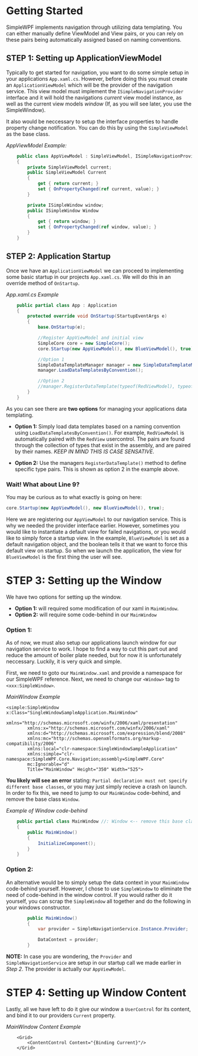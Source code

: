 # Getting Started

SimpleWPF implements navigation through utilizing data templating. You can either manually define ViewModel and View pairs, or you can rely on these pairs being automatically assigned based on naming conventions.

## STEP 1: Setting up ApplicationViewModel

Typically to get started for navigation, you want to do some simple setup in your applications `App.xaml.cs`. However, before doing this you must create an `ApplicationViewModel` which will be the provider of the navigation service. This view model must implement the `ISimpleNavigationProvider` interface and it will hold the navigations *current* view model instance, as well as the current view models *window* (If, as you will see later, you use the SimpleWindow).

It also would be neccessary to setup the interface properties to handle property change notification. You can do this by using the `SimpleViewModel` as the base class. 

*AppViewModel Example:*
````C#
    public class AppViewModel : SimpleViewModel, ISimpleNavigationProvider
    {
        private SimpleViewModel current;
        public SimpleViewModel Current
        {
            get { return current; }
            set { OnPropertyChanged(ref current, value); }
        }

        private ISimpleWindow window;
        public ISimpleWindow Window
        {
            get { return window; }
            set { OnPropertyChanged(ref window, value); }
        }
    }
````

## STEP 2: Application Startup

Once we have an `ApplicationViewModel` we can proceed to implementing some basic startup in our projects `App.xaml.cs`. We will do this in an override method of `OnStartup`.

*App.xaml.cs Example*
````C#
    public partial class App : Application
    {
        protected override void OnStartup(StartupEventArgs e)
        {
            base.OnStartup(e);

			//Register AppViewModel and initial view
            SimpleCore core = new SimpleCore();
            core.Startup(new AppViewModel(), new BlueViewModel(), true);

			//Option 1
            SimpleDataTemplateManager manager = new SimpleDataTemplateManager();
            manager.LoadDataTemplatesByConvention();

			//Option 2
            //manager.RegisterDataTemplate(typeof(RedViewModel), typeof(RedView));
        }
    }
````

As you can see there are **two options** for managing your applications data templating. 

- **Option 1:** Simply load data templates based on a naming convention using `LoadDataTemplatesByConvention()`. For example, `RedViewModel` is automatically paired with the `RedView` usercontrol. The pairs are found through the collection of types that exist in the assembly, and are paired by their names. *KEEP IN MIND THIS IS CASE SENSATIVE*. 

- **Option 2:** Use the managers `RegisterDataTemplate()` method to define specific type pairs. This is shown as option 2 in the example above.

### Wait! What about Line  9?
You may be curious as to what exactly is going on here:
````C#
core.Startup(new AppViewModel(), new BlueViewModel(), true);
````

Here we are registering our `AppViewModel` to our navigation service. This is why we needed the provider interface earlier. However, sometimes you would like to instantiate a default view for failed navigations, or you would like to simply force a startup view. In the example, `BlueViewModel` is set as a default navigation object, and the boolean tells it that we want to force this default view on startup. So when we launch the application, the view for `BlueViewModel` is the first thing the user will see.

# STEP 3: Setting up the Window

We have two options for setting up the window. 
- **Option 1:** will required some modification of our xaml in `MainWindow`.
- **Option 2:** will require some code-behind in our `MainWindow`

### Option 1:
As of now, we must also setup our applications launch window for our navigation service to work. I hope to find a way to cut this part out and reduce the amount of boiler plate needed, but for now it is unfortunately neccessary. Luckily, it is very quick and simple.

First, we need to goto our `MainWindow.xaml` and provide a namespace for our SimpleWPF reference. Next, we need to change our `<Window>` tag to `<xxx:SimpleWindow>`.

*MainWindow Example*
````xaml
<simple:SimpleWindow x:Class="SingleWindowSampleApplication.MainWindow"
        xmlns="http://schemas.microsoft.com/winfx/2006/xaml/presentation"
        xmlns:x="http://schemas.microsoft.com/winfx/2006/xaml"
        xmlns:d="http://schemas.microsoft.com/expression/blend/2008"
        xmlns:mc="http://schemas.openxmlformats.org/markup-compatibility/2006"
        xmlns:local="clr-namespace:SingleWindowSampleApplication"
        xmlns:simple="clr-namespace:SimpleWPF.Core.Navigation;assembly=SimpleWPF.Core"
        mc:Ignorable="d"
        Title="MainWindow" Height="350" Width="525">
````

**You likely will see an error** stating: `Partial declaration must not specify different base classes`, or you may just simply recieve a crash on launch. In order to fix this, we need to jump to our `MainWindow` code-behind, and remove the base class `Window`.

*Example of Window code-behind*
````C#
    public partial class MainWindow //: Window <-- remove this base class
    {
        public MainWindow()
        {
            InitializeComponent();
        }
    }
````

### Option 2:
An alternative would be to simply setup the data context in your `MainWindow` code-behind yourself. However, I chose to use `SimpleWindow` to eliminate the need of code-behind in the window control. If you would rather do it yourself, you can scrap the `SimpleWindow` all together and do the following in your windows constructor.

````C#
        public MainWindow()
        {
            var provider = SimpleNavigationService.Instance.Provider;

            DataContext = provider;
        }
````

**NOTE:** In case you are wondering, the `Provider` and `SimpleNavigationService` are setup in our startup call we made earlier in *Step 2*. The provider is actually our `AppViewModel`.

# STEP 4: Setting up Window Content
Lastly, all we have left to do it give our window a `UserControl` for its content, and bind it to our providers `Current` property.

*MainWindow Content Example*
````xaml
    <Grid>
        <ContentControl Content="{Binding Current}"/>
    </Grid>
````
